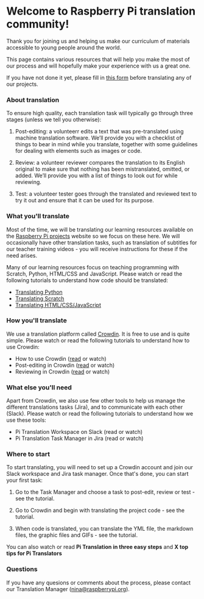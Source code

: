 # Welcome to Raspberry Pi translation community! 

Thank you for joining us and helping us make our curriculum of materials accessible to young people around the world.

This page contains various resources that will help you make the most of our process and will hopefully make your experience with us a great one.

If you have not done it yet, please fill in [this form](https://docs.google.com/a/raspberrypi.org/forms/d/e/1FAIpQLSdoxUvmGwbpx3zcCxXwJEqaBoAQHsTu-v5R4uOTSxv9-OzUEw/viewform) before translating any of our projects. 

### About translation

To ensure high quality, each translation task will typically go through three stages (unless we tell you otherwise):

1. Post-editing: a volunteerr edits a text that was pre-translated using machine translation software. We’ll provide you with a checklist of things to bear in mind while you translate, together with some guidelines for dealing with elements such as images or code.

2. Review: a volunteer reviewer compares the translation to its English original to make sure that nothing has been mistranslated, omitted, or added. We’ll provide you with a list of things to look out for while reviewing.

3. Test: a volunteer tester goes through the translated and reviewed text to try it out and ensure that it can be used for its purpose.

### What you'll translate

Most of the time, we will be translating our learning resources available on the [Raspberry Pi projects](https://projects.raspberrypi.org) website so we focus on these here. We will occasionally have other translation tasks, such as translation of subtitles for our teacher training videos - you will receive instructions for these if the need arises.

Many of our learning resources focus on teaching programming with Scratch, Python, HTML/CSS and JavaScript. Please watch or read the following tutorials to understand how code should be translated:

*	[Translating Python](https://github.com/ninaszymor/Raspberry-Pi-Translation-Guide/blob/master/Technologies/Translating%20Python.md)
* [Translating Scratch](https://github.com/ninaszymor/Raspberry-Pi-Translation-Guide/blob/master/Technologies/Translating%20Scratch.md)
* [Translating HTML/CSS/JavaScript](https://github.com/ninaszymor/Raspberry-Pi-Translation-Guide/blob/master/Technologies/Translating%20HTML.md)

### How you'll translate

We use a translation platform called [Crowdin](https://crowdin.com/). It is free to use and is quite simple. Please watch or read the following tutorials to understand how to use Crowdin:

* How to use Crowdin ([read](https://github.com/ninaszymor/Raspberry-Pi-Translation-Guide/blob/master/Tools/Crowdin.md#how-to-use-crowdin) or watch)
* Post-editing in Crowdin ([read](https://github.com/ninaszymor/Raspberry-Pi-Translation-Guide/blob/master/Tools/Crowdin.md#translating-files-machine-translation-for-translators) or watch)
* Reviewing in Crowdin ([read](https://github.com/ninaszymor/Raspberry-Pi-Translation-Guide/blob/master/Tools/Crowdin.md#reviewing-files-for-reviewers) or watch)

### What else you'll need

Apart from Crowdin, we also use few other tools to help us manage the different translations tasks (Jira), and to communicate with each other (Slack). Please watch or read the following tutorials to understand how we use these tools:

* Pi Translation Workspace on Slack (read or watch)
* Pi Translation Task Manager in Jira (read or watch)

### Where to start

To start translating, you will need to set up a Crowdin account and join our Slack workspace and Jira task manager. Once that's done, you can start your first task:

1. Go to the Task Manager and choose a task to post-edit, review or test - see the tutorial. 

2. Go to Crowdin and begin with translating the project code - see the tutorial.

3. When code is translated, you can translate the YML file, the markdown files, the graphic files and GIFs - see the tutorial.

You can also watch or read **Pi Translation in three easy steps** and **X top tips for Pi Translators**

### Questions

If you have any quesions or comments about the process, please contact our Translation Manager (nina@raspberrypi.org).
